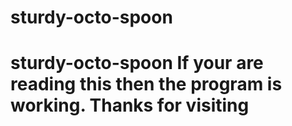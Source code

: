 # sturdy-octo-spoon
# sturdy-octo-spoon If your are reading this then the program is working. Thanks for visiting
